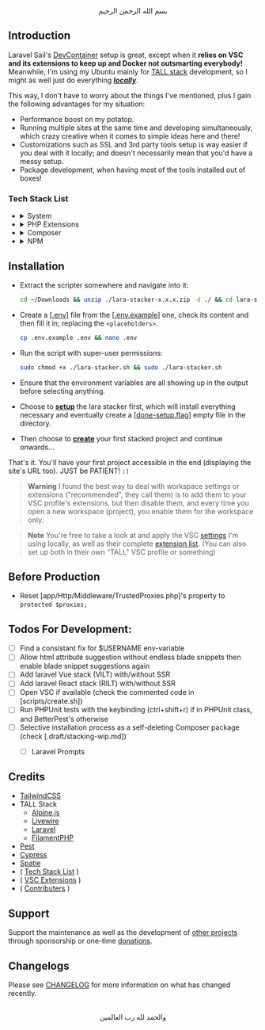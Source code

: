 <div align="center">
    بسم الله الرحمن الرحيم
</div>

## Introduction

Laravel Sail's [DevContainer](https://laravel.com/docs/sail#using-devcontainers) setup is great, except when it **relies on VSC and its extensions to keep up and Docker not outsmarting everybody!** Meanwhile, I'm using my Ubuntu mainly for [TALL stack](https://tallstack.dev/) development, so I might as well just do everything <u>***locally***</u>.

This way, I don't have to worry about the things I've mentioned, plus I gain the following advantages for my situation:

- Performance boost on my potatop.
- Running multiple sites at the same time and developing simultaneously, which crazy creative when it comes to simple ideas here and there!
- Customizations such as SSL and 3rd party tools setup is way easier if you deal with it locally; and doesn't necessarily mean that you'd have a messy setup.
- Package development, when having most of the tools installed out of boxes!

### Tech Stack List

- <details><summary>System</summary>
  <p>

  - Packages
    - [git](https://github.com/git/git)
    - [curl](https://github.com/curl/curl)
    - [ghostscript](https://ghostscript.readthedocs.io)
    - [ffmpeg](https://github.com/FFmpeg/FFmpeg)
    - [mkcert](https://github.com/FiloSottile/mkcert)
    - [php](https://www.php.net/)
    - [apache2](https://httpd.apache.org/)
    - [composer](https://getcomposer.org/)
    - [npm](https://nodejs.org/en/download/package-manager)
    - [nvm](https://github.com/nvm-sh/nvm)
    - [libnss3-tools](https://packages.ubuntu.com/focal/libnss3-tools)
    - [libgbm-dev](https://packages.debian.org/sid/libgbm-dev)
    - [libnotify-dev](https://packages.debian.org/sid/libnotify-dev)
    - [libgconf-2-4](https://packages.debian.org/unstable/libgconf-2-4)
    - [xvfb](https://packages.ubuntu.com/kinetic/xvfb)
  - Passive Services
    - [Redis](https://redis.io/) (port 6379)
    - [MySQL](https://www.mysql.com/) (port 3306)
    - [Mailpit](https://github.com/axllent/mailpit) (http://localhost:8025)
    - [MinIO](https://min.io/) (http://localhost:9000)
  - Active Services
    - [Expose](https://expose.dev/docs) (Use `expose share https://[site-name].test` to work properly)

  </p>
  </details>

- <details><summary>PHP Extensions</summary>
  <p>

  - [php-curl](https://www.php.net/manual/en/book.curl.php)
  - [php-xml](https://www.php.net/manual/en/refs.xml.php)
  - [php-dom](https://www.php.net/manual/en/book.dom.php)
  - [php-bcmath](https://www.php.net/manual/en/book.bc.php)
  - [php-imagick](https://www.php.net/manual/en/book.imagick.php)
  - [php-gd](https://www.php.net/manual/en/book.image.php)
  - [php-xdebug](https://xdebug.org/)
  - [php-zip](https://www.php.net/manual/en/book.zip.php)

  </p>
  </details>

- <details><summary>Composer</summary>
  <p>

  - Essentials
    - [league/flysystem-aws-s3-v3](https://flysystem.thephpleague.com/docs/adapter/aws-s3-v3/)
    - [laracasts/cypress](https://github.com/laracasts/cypress) [Dev]
      - Use `npx cypress open` to run the tester
      - Checkout this [episode](https://laracasts.com/series/jeffreys-larabits/episodes/22) for more details
    - [predis/predis](https://github.com/predis/predis)
    - [artesaos/seotools](https://github.com/artesaos/seotools)
    - [spatie/laravel-data](https://github.com/spatie/laravel-data)
    - [laravel/scout](https://laravel.com/docs/10.x/scout)
    - [qruto/laravel-wave](https://github.com/qruto/laravel-wave)
    - ["spatie/laravel-medialibrary:^10.0.0"](https://spatie.be/docs/laravel-medialibrary/v10)
    - [spatie/eloquent-sortable](https://github.com/spatie/eloquent-sortable)
    - [spatie/laravel-sluggable](https://github.com/spatie/laravel-sluggable)
    - [spatie/laravel-tags](https://spatie.be/docs/laravel-tags/v4)
    - [spatie/laravel-settings](https://github.com/spatie/laravel-settings)
    - [spatie/laravel-permission](https://spatie.be/docs/laravel-permission/v5)
    - [blade-ui-kit/blade-icons](https://github.com/blade-ui-kit/blade-icons)
    - [blade-ui-kit/blade-heroicons](https://github.com/blade-ui-kit/blade-heroicons)
    - [gehrisandro/tailwind-merge-laravel](https://github.com/gehrisandro/tailwind-merge-laravel)
    - [laravel/breeze](https://laravel.com/docs/10.x/starter-kits#laravel-breeze) [Dev]
    - [laravel/telescope](https://laravel.com/docs/10.x/telescope) (https://project-name.test/telescope) [Dev]
  - [Option] TALL Stack
    - [livewire/livewire](https://livewire.laravel.com/)
    - [filament/filament:"^3.0-stable"](https://filamentphp.com/docs/3.x/panels/installation) (https://project-name.test/admin)
    - [filament/forms:"^3.0-stable"](https://filamentphp.com/docs/3.x/forms/installation)
    - [filament/tables:"^3.0-stable"](https://filamentphp.com/docs/3.x/tables/installation)
    - [filament/notifications:"^3.0-stable"](https://filamentphp.com/docs/3.x/notifications/installation)
    - [filament/actions:"^3.0-stable"](https://filamentphp.com/docs/3.x/actions/installation)
    - [filament/infolists:"^3.0-stable"](https://filamentphp.com/docs/3.x/infolists/installation)
    - [filament/widgets:"^3.0-stable"](https://filamentphp.com/docs/3.x/widgets/installation)
    - [filament/spatie-laravel-media-library-plugin:"^3.0-stable"](https://filamentphp.com/plugins/filament-spatie-media-library)
    - [filament/spatie-laravel-tags-plugin:"^3.0-stable"](https://filamentphp.com/plugins/filament-spatie-tags)
    - [filament/spatie-laravel-settings-plugin:"^3.0-stable"](https://filamentphp.com/plugins/filament-spatie-settings)
    - [danharrin/livewire-rate-limiting](https://github.com/danharrin/livewire-rate-limiting)
    - [bezhansalleh/filament-shield:"^3.0@beta"](https://filamentphp.com/plugins/bezhansalleh-shield)
    - [awcodes/overlook](https://filamentphp.com/plugins/awcodes-overlook)
    - [goodm4ven/blurred-image](https://github.com/GoodM4ven/blurred-image)
  - [Option] PEST
    - [pestphp/pest](https://pestphp.com/) [Dev]
    - [pestphp/pest-plugin-faker](https://pestphp.com/docs/plugins#faker) [Dev]
    - [pestphp/pest-plugin-laravel](https://pestphp.com/docs/plugins#content-laravel) [Dev]
  - [Option] TALL Stack && PEST
    - [pestphp/pest-plugin-livewire](https://pestphp.com/docs/plugins#content-livewire) [Dev]
  - [Option] Multilingual
    - [mcamara/laravel-localization](https://github.com/mcamara/laravel-localization)
    - [spatie/laravel-translatable](https://spatie.be/docs/laravel-translatable/v6)
    - [laravel-lang/lang](https://laravel-lang.com) [Dev]
  - [Option] TALL Stack && Multilingual
    - [filament/spatie-laravel-translatable-plugin:"^3.0-stable"](https://filamentphp.com/plugins/filament-spatie-translatable)
    - [kenepa/translation-manager](https://filamentphp.com/plugins/kenepa-translation-manager)

  </p>
  </details>

- <details><summary>NPM</summary>
  <p>

  - Essentials
    - [cypress](https://www.cypress.io/)
    - [laravel-wave](https://github.com/qruto/laravel-wave)
    - [tailwindcss](https://tailwindcss.com/) [Dev]
    - [postcss](https://github.com/postcss/postcss) [Dev]
    - [autoprefixer](https://github.com/postcss/autoprefixer) [Dev]
    - [@tailwindcss/typography](https://tailwindcss.com/docs/typography-plugin) [Dev]
    - [@tailwindcss/forms](https://github.com/tailwindlabs/tailwindcss-forms) [Dev]
    - [@tailwindcss/aspect-ratio](https://github.com/tailwindlabs/tailwindcss-aspect-ratio) [Dev]
    - [@tailwindcss/container-queries](https://github.com/tailwindlabs/tailwindcss-container-queries) [Dev]
    - [tippy.js](https://atomiks.github.io/tippyjs/) [Dev]
  - [Option] TALL Stack
    - [alpinejs](https://alpinejs.dev/) (Already included in Livewire now!)
    - [@alpinejs/mask](https://alpinejs.dev/plugins/mask)
    - [@alpinejs/intersect](https://alpinejs.dev/plugins/intersect)
    - [@alpinejs/persist](https://alpinejs.dev/plugins/persist) (Already included in Livewire now!)
    - [@alpinejs/focus](https://alpinejs.dev/plugins/focus)
    - [@alpinejs/collapse](https://alpinejs.dev/plugins/collapse)
    - [@alpinejs/morph](https://alpinejs.dev/plugins/morph)
    - [@ryangjchandler/alpine-hooks](https://github.com/ryangjchandler/alpine-hooks)
    - [@ralphjsmit/alpine-animate](https://github.com/ralphjsmit/alpine-animate)
    - [@defstudio/vite-livewire-plugin](https://github.com/defstudio/vite-livewire-plugin) [Dev] (Disabled again until a fix!)
    - [alpinejs-breakpoints](https://github.com/wrsdesign/alpinejs-breakpoints) [Dev]
    - [tailwind-easing](https://github.com/wrsdesign/tailwind-easing) [Dev]

  </p>
  </details>


## Installation

- Extract the scripter somewhere and navigate into it:
  ```bash
  cd ~/Downloads && unzip ./lara-stacker-x.x.x.zip -d ./ && cd lara-stacker-x.x.x
  ```

- Create a [[.env](./.env)] file from the [[.env.example](./.env.example)] one, check its content and then fill it in; replacing the `<placeholders>`.
  ```bash
  cp .env.example .env && nano .env
  ```

- Run the script with super-user permissions:
  ```bash
  sudo chmod +x ./lara-stacker.sh && sudo ./lara-stacker.sh
  ```

- Ensure that the environment variables are all showing up in the output before selecting anything.

- Choose to [**setup**](./scripts/setup.sh) the lara stacker first, which will install everything necessary and eventually create a [[done-setup.flag](./done-setup.flag)] empty file in the directory.

- Then choose to [**create**](./scripts/create.sh) your first stacked project and continue onwards...

That's it. You'll have your first project accessible in the end (displaying the site's URL too). JUST be PATIENT! `:)`

> **Warning**
> I found the best way to deal with workspace settings or extensions ("recommended", they call them) is to add them to your VSC profile's extensions, but then disable them, and every time you open a new workspace (project), you enable them for the workspace only.

> **Note**
> You're free to take a look at and apply the VSC [settings](./files/.opinionated/settings.json) I'm using locally, as well as their complete [extension list](./files/.opinionated/extensions.md). (You can also set up both in their own "TALL" VSC profile or something)


## Before Production

- Reset [app/Http/Middleware/TrustedProxies.php]'s property to `protected $proxies;`


## Todos For Development:

- [ ] Find a consistant fix for $USERNAME env-variable
- [ ] Allow html attribute suggestion without endless blade snippets then enable blade snippet suggestions again
- [ ] Add laravel Vue stack (VILT) with/without SSR
- [ ] Add laravel React stack (RILT) with/without SSR
- [ ] Open VSC if available (check the commented code in [scripts/create.sh])
- [ ] Run PHPUnit tests with the keybinding (ctrl+shift+r) if in PHPUnit class, and BetterPest's otherwise
- [ ] Selective installation process as a self-deleting Composer package (check [.draft/stacking-wip.md])
    - [ ] Laravel Prompts


## Credits

- [TailwindCSS](https://tailwindcss.com)
- TALL Stack
  - [Alpine.js](https://alpinejs.dev)
  - [Livewire](https://livewire.laravel.com)
  - [Laravel](https://laravel.com)
  - [FilamentPHP](https://filamentphp.com)
- [Pest](https://pestphp.com)
- [Cypress](https://cypress.io)
- [Spatie](https://github.com/spatie)
- ( [Tech Stack List](#tech-stack-list) )
- ( [VSC Extensions](./files/.opinionated/extensions.md) )
- ( [Contributers](https://github.com/GoodM4ven/lara-stacker/graphs/contributors) )


## Support

Support the maintenance as well as the development of [other projects](https://github.com/sponsors/GoodM4ven) through sponsorship or one-time [donations](https://github.com/sponsors/GoodM4ven?frequency=one-time&sponsor=GoodM4ven).


## Changelogs

Please see [CHANGELOG](CHANGELOG.md) for more information on what has changed recently.


<div align="center">
   <br>والحمد لله رب العالمين
</div>
